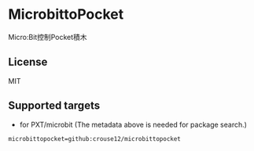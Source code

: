 # MicrobittoPocket

Micro:Bit控制Pocket積木

## License

MIT

## Supported targets

* for PXT/microbit
(The metadata above is needed for package search.)

```package
microbittopocket=github:crouse12/microbittopocket
```

